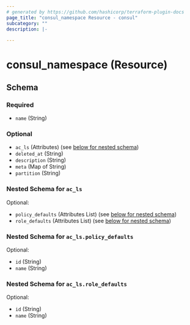 ```yaml
---
# generated by https://github.com/hashicorp/terraform-plugin-docs
page_title: "consul_namespace Resource - consul"
subcategory: ""
description: |-
  
---
```


# consul_namespace (Resource)





<!-- schema generated by tfplugindocs -->
## Schema

### Required

- `name` (String)

### Optional

- `ac_ls` (Attributes) (see [below for nested schema](#nestedatt--ac_ls))
- `deleted_at` (String)
- `description` (String)
- `meta` (Map of String)
- `partition` (String)

<a id="nestedatt--ac_ls"></a>
### Nested Schema for `ac_ls`

Optional:

- `policy_defaults` (Attributes List) (see [below for nested schema](#nestedatt--ac_ls--policy_defaults))
- `role_defaults` (Attributes List) (see [below for nested schema](#nestedatt--ac_ls--role_defaults))

<a id="nestedatt--ac_ls--policy_defaults"></a>
### Nested Schema for `ac_ls.policy_defaults`

Optional:

- `id` (String)
- `name` (String)


<a id="nestedatt--ac_ls--role_defaults"></a>
### Nested Schema for `ac_ls.role_defaults`

Optional:

- `id` (String)
- `name` (String)
